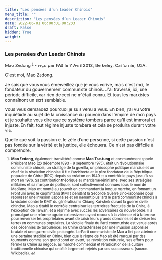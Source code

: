 ```yaml
---
title: "Les pensées d’un Leader Chinois"
menu_title: ""
description: "Les pensées d’un Leader Chinois"
date: 2022-06-01 06:00:01+00:233
draft: False
hidden: True
weight:
---
```

### Les pensées d’un Leader Chinois

Mao Zedong <sup id="a1">[1](#f1)</sup> - reçu par FAB le 7 Avril 2012, Berkeley, Californie, USA.

C'est moi, Mao Zedong.

Je sais que vous vous émerveillez que je vous écrive, mais c'est moi, le fondateur du gouvernement communiste chinois. J'ai traversé, ici, une période difficile, car rien de ceci ne m'était connu. Et tous les marxistes connaîtront un sort semblable.

Vous vous demandez pourquoi je suis venu à vous. Eh bien, j'ai vu votre inquiétude au sujet de la croissance du pouvoir dans l'empire de mon pays et je souhaite vous dire que ce système tombera parce qu'il est immoral et injuste. En fait, tout régime injuste tombera et cela se produira durant votre vie.

Quelle que soit la passion et le zèle d'une personne, si cette passion n'est pas fondée sur la vérité et la justice, elle échouera. Ce n'est pas difficile à comprendre.
<small>

1. <large id="f1"> **Mao Zedong**, également translittéré comme **Mao Tse-tung** et communément appelé Président Mao (26 décembre 1893 - 9 septembre 1976), était un révolutionnaire communiste chinois, un stratège de la guérilla, un philosophe politique marxiste et un chef de la révolution chinoise. Il fut l'architecte et le père fondateur de la République populaire de Chine (RPC) depuis sa création en 1949 et a contrôlé le pays jusqu'à sa mort en 1976. Sa contribution théorique au marxisme-léninisme, avec ses stratégies militaires et sa marque de politique, sont collectivement connues sous le nom de Maoïsme. Mao est monté au pouvoir en commandant la longue marche, en formant un Front uni avec le Kuomintang (KMT) pendant la Seconde Guerre Sino-japonaise pour repousser une invasion Japonaise et en menant plus tard le parti communiste chinois à la victoire contre le KMT du généralissime Chiang Kai-shek durant la guerre civile chinoise. Mao a rétabli le contrôle central sur les territoires fracturés de la Chine, à l'exception de Taiwan, et a réprimé avec succès les adversaires du nouvel ordre. Il a promulgué une réforme agraire extensive en ayant recours à la violence et à la terreur pour renverser les propriétaires avant de saisir leurs grands domaines et de diviser les terres en communes populaires. La victoire finale du Parti communiste est venue après des décennies de turbulences en Chine caractérisées par une invasion Japonaise brutale et une guerre civile prolongée. Le Parti communiste de Mao a fini par atteindre une certaine stabilité en Chine, bien que le règne de Mao ait été marqué par des tourments comme son grand bond en avant, sa révolution culturelle, ses efforts pour fermer la Chine au négoce, au marché commercial et l’éradication de la culture traditionnelle chinoise qui ont été largement rejetés par ses successeurs. (source. Wikipedia).
[↩](#a1)
